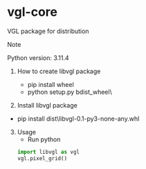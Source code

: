 # vgl-core
VGL package for distribution  
> [!NOTE]
> Python version: 3.11.4

1. How to create libvgl package
   - pip install wheel
   - python setup.py bdist_wheel\\

2. Install libvgl package
  - pip install dist\libvgl-0.1-py3-none-any.whl

3. Usage
   - Run python
   ```Python
   import libvgl as vgl
   vgl.pixel_grid()

